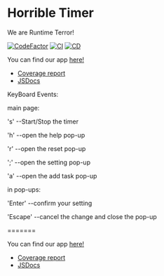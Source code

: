 # Horrible Timer

We are Runtime Terror!

[![CodeFactor](https://www.codefactor.io/repository/github/jackie1342/cse110-w21-group13/badge?s=60ed377b2b1538342690c2bba4151269aedbbc86)](https://www.codefactor.io/repository/github/jackie1342/cse110-w21-group13)
[![CI](https://github.com/Jackie1342/cse110-w21-group13/actions/workflows/integrate.yml/badge.svg)](https://github.com/Jackie1342/cse110-w21-group13/actions/workflows/integrate.yml)
[![CD](https://github.com/Jackie1342/cse110-w21-group13/actions/workflows/deploy.yml/badge.svg)](https://github.com/Jackie1342/cse110-w21-group13/actions/workflows/deploy.yml)

You can find our app [here!](https://jackie1342.github.io/cse110-w21-group13/)
* [Coverage report](https://jackie1342.github.io/cse110-w21-group13/coverage/lcov-report)
* [JSDocs](https://jackie1342.github.io/cse110-w21-group13/docs)

KeyBoard Events:

main page:

's' --Start/Stop the timer

'h' --open the help pop-up

'r' --open the reset pop-up

';' --open the setting pop-up

'a' --open the add task pop-up

in pop-ups:

'Enter' --confirm your setting

'Escape' --cancel the change and close the pop-up

=======

You can find our app [here!](https://jackie1342.github.io/cse110-w21-group13/)
* [Coverage report](https://jackie1342.github.io/cse110-w21-group13/coverage/lcov-report)
* [JSDocs](https://jackie1342.github.io/cse110-w21-group13/docs)
